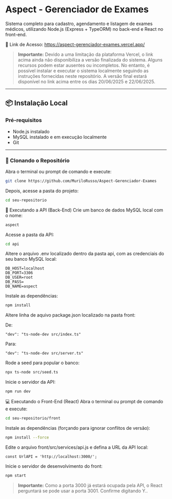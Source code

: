 # Aspect - Gerenciador de Exames

Sistema completo para cadastro, agendamento e listagem de exames médicos, utilizando Node.js (Express + TypeORM) no back-end e React no front-end.

🔗 Link de Acesso: https://aspect-gerenciador-exames.vercel.app/

> **Importante:** Devido a uma limitação da plataforma Vercel, o link acima ainda não disponibiliza a versão finalizada do sistema. Alguns recursos podem estar ausentes ou incompletos. No entanto, é possível instalar e executar o sistema localmente seguindo as instruções fornecidas neste repositório.
A versão final estará disponível no link acima entre os dias 20/06/2025 e 22/06/2025.


---

## 📦 Instalação Local

### Pré-requisitos

- Node.js instalado
- MySQL instalado e em execução localmente
- Git

---

### 🔁 Clonando o Repositório

Abra o terminal ou prompt de comando e execute:

```bash
git clone https://github.com/MuriloRusso/Aspect-Gerenciador-Exames

```
Depois, acesse a pasta do projeto:

```bash
cd seu-repositorio
````

🚀 Executando a API (Back-End)
Crie um banco de dados MySQL local com o nome:

```bash
aspect
````

Acesse a pasta da API:
```bash
cd api
````

Altere o arquivo .env localizado dentro da pasta api, com as credenciais do seu banco MySQL local:
```code
DB_HOST=localhost
DB_PORT=3306
DB_USER=root
DB_PASS=
DB_NAME=aspect
````

Instale as dependências:
```bash
npm install
````

Altere linha de aquivo package.json localizado na pasta front:

De:
```code
"dev": "ts-node-dev src/index.ts"
````
Para:
```code
"dev": "ts-node-dev src/server.ts"
````

Rode a seed para popular o banco:
```bash
npx ts-node src/seed.ts
````

Inicie o servidor da API:
```bash
npm run dev
````


💻 Executando o Front-End (React)
Abra o terminal ou prompt de comando e execute:
```bash
cd seu-repositorio/front
````

Instale as dependências (forçando para ignorar conflitos de versão):
```bash
npm install --force
````

Edite o arquivo front/src/services/api.js e defina a URL da API local:
```code
const UrlAPI = 'http://localhost:3000/';
````

Inicie o servidor de desenvolvimento do front:
```bash
npm start
````

> **Importante:** Como a porta 3000 já estará ocupada pela API, o React perguntará se pode usar a porta 3001. Confirme digitando Y..  
